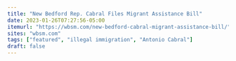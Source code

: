 ```yaml
---
title: "New Bedford Rep. Cabral Files Migrant Assistance Bill"
date: 2023-01-26T07:27:56-05:00
itemurl: "https://wbsm.com/new-bedford-cabral-migrant-assistance-bill/"
sites: "wbsm.com"
tags: ["featured", "illegal immigration", "Antonio Cabral"]
draft: false
---
```

